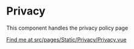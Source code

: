 # Privacy

This component handles the privacy policy page

[Find me at src/pages/Static/Privacy/Privacy.vue](https://github.com/FAIRsharing/fairsharing.github.io/tree/documentation/src/pages/Static/Privacy/Privacy.vue)